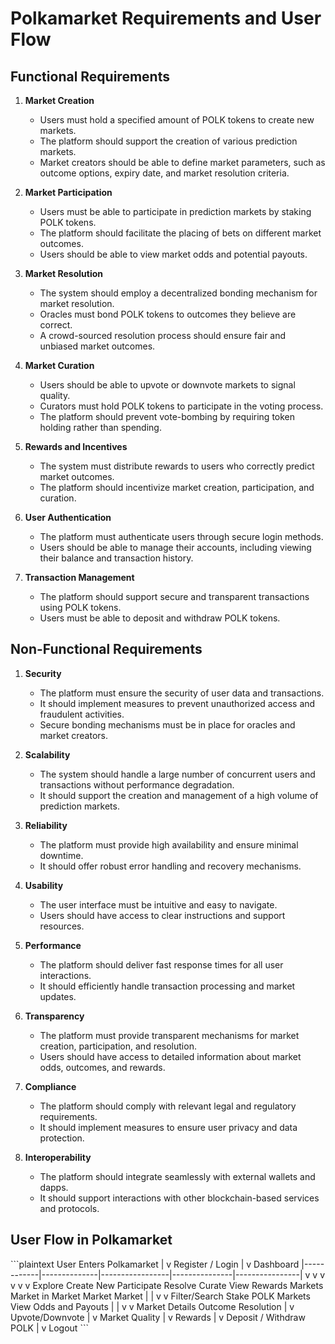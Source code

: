 
# Polkamarket Requirements and User Flow

## Functional Requirements

1. **Market Creation**
   - Users must hold a specified amount of POLK tokens to create new markets.
   - The platform should support the creation of various prediction markets.
   - Market creators should be able to define market parameters, such as outcome options, expiry date, and market resolution criteria.

2. **Market Participation**
   - Users must be able to participate in prediction markets by staking POLK tokens.
   - The platform should facilitate the placing of bets on different market outcomes.
   - Users should be able to view market odds and potential payouts.

3. **Market Resolution**
   - The system should employ a decentralized bonding mechanism for market resolution.
   - Oracles must bond POLK tokens to outcomes they believe are correct.
   - A crowd-sourced resolution process should ensure fair and unbiased market outcomes.

4. **Market Curation**
   - Users should be able to upvote or downvote markets to signal quality.
   - Curators must hold POLK tokens to participate in the voting process.
   - The platform should prevent vote-bombing by requiring token holding rather than spending.

5. **Rewards and Incentives**
   - The system must distribute rewards to users who correctly predict market outcomes.
   - The platform should incentivize market creation, participation, and curation.

6. **User Authentication**
   - The platform must authenticate users through secure login methods.
   - Users should be able to manage their accounts, including viewing their balance and transaction history.

7. **Transaction Management**
   - The platform should support secure and transparent transactions using POLK tokens.
   - Users must be able to deposit and withdraw POLK tokens.

## Non-Functional Requirements

1. **Security**
   - The platform must ensure the security of user data and transactions.
   - It should implement measures to prevent unauthorized access and fraudulent activities.
   - Secure bonding mechanisms must be in place for oracles and market creators.

2. **Scalability**
   - The system should handle a large number of concurrent users and transactions without performance degradation.
   - It should support the creation and management of a high volume of prediction markets.

3. **Reliability**
   - The platform must provide high availability and ensure minimal downtime.
   - It should offer robust error handling and recovery mechanisms.

4. **Usability**
   - The user interface must be intuitive and easy to navigate.
   - Users should have access to clear instructions and support resources.

5. **Performance**
   - The platform should deliver fast response times for all user interactions.
   - It should efficiently handle transaction processing and market updates.

6. **Transparency**
   - The platform must provide transparent mechanisms for market creation, participation, and resolution.
   - Users should have access to detailed information about market odds, outcomes, and rewards.

7. **Compliance**
   - The platform should comply with relevant legal and regulatory requirements.
   - It should implement measures to ensure user privacy and data protection.

8. **Interoperability**
   - The platform should integrate seamlessly with external wallets and dapps.
   - It should support interactions with other blockchain-based services and protocols.

## User Flow in Polkamarket

\`\`\`plaintext
User Enters Polkamarket
    |
    v
Register / Login
    |
    v
Dashboard
    |------------|--------------|-----------------|---------------|----------------|
    v            v              v                 v               v                v
Explore      Create New     Participate       Resolve         Curate         View Rewards
Markets      Market         in Market         Market          Market
    |                           |
    v                           v
Filter/Search             Stake POLK
Markets                   View Odds
                          and Payouts
    |                           |
    v                           v
Market Details          Outcome Resolution
    |
    v
Upvote/Downvote
    |
    v
Market Quality
    |
    v
Rewards
    |
    v
Deposit / Withdraw POLK
    |
    v
Logout
\`\`\`
